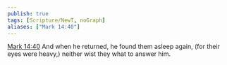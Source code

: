 ```yaml
---
publish: true
tags: [Scripture/NewT, noGraph]
aliases: ["Mark 14:40"]
---
```

[Mark 14:40](https://churchofjesuschrist.org/study/scriptures/nt/mark/14?lang=eng&id=p40#p40) And when he returned, he found them asleep again, (for their eyes were heavy,) neither wist they what to answer him.
